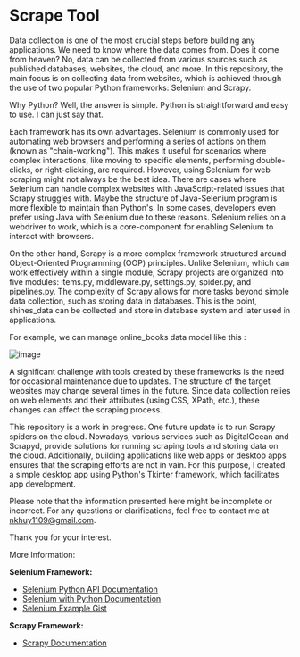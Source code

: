 # Scrape Tool

Data collection is one of the most crucial steps before building any applications. We need to know where the data comes from. Does it come from heaven? No, data can be collected from various sources such as published databases, websites, the cloud, and more. In this repository, the main focus is on collecting data from websites, which is achieved through the use of two popular Python frameworks: Selenium and Scrapy.

Why Python? Well, the answer is simple. Python is straightforward and easy to use. I can just say that.

Each framework has its own advantages. Selenium is commonly used for automating web browsers and performing a series of actions on them (known as "chain-working"). This makes it useful for scenarios where complex interactions, like moving to specific elements, performing double-clicks, or right-clicking, are required. However, using Selenium for web scraping might not always be the best idea. There are cases where Selenium can handle complex websites with JavaScript-related issues that Scrapy struggles with. Maybe the structure of Java-Selenium program is more flexible to maintain than Python's. In some cases, developers even prefer using Java with Selenium due to these reasons. Selenium relies on a webdriver to work, which is a core-component for enabling Selenium to interact with browsers.

On the other hand, Scrapy is a more complex framework structured around Object-Oriented Programming (OOP) principles. Unlike Selenium, which can work effectively within a single module, Scrapy projects are organized into five modules: items.py, middleware.py, settings.py, spider.py, and pipelines.py. The complexity of Scrapy allows for more tasks beyond simple data collection, such as storing data in databases. This is the point, shines_data can be collected and store in database system and later used in applications. 

For example, we can manage online_books data model like this  : 

![image](https://github.com/KhaiHuy123/scrape_tool/assets/86825653/2f4142f4-664c-4113-a7b2-16d5b1249ff2)


A significant challenge with tools created by these frameworks is the need for occasional maintenance due to updates. The structure of the target websites may change several times in the future. Since data collection relies on web elements and their attributes (using CSS, XPath, etc.), these changes can affect the scraping process.

This repository is a work in progress. One future update is to run Scrapy spiders on the cloud. Nowadays, various services such as DigitalOcean and Scrapyd, provide solutions for running scraping tools and storing data on the cloud. Additionally, building applications like web apps or desktop apps ensures that the scraping efforts are not in vain. For this purpose, I created a simple desktop app using Python's Tkinter framework, which facilitates app development.

Please note that the information presented here might be incomplete or incorrect. For any questions or clarifications, feel free to contact me at nkhuy1109@gmail.com.

Thank you for your interest.

More Information:

**Selenium Framework:**
- [Selenium Python API Documentation](https://www.selenium.dev/selenium/docs/api/py/api.html)
- [Selenium with Python Documentation](https://selenium-python.readthedocs.io/index.html)
- [Selenium Example Gist](https://gist.github.com/baijum/1047207/1ac84b1ae076e3d59e994a00bada0bf4bee5fd63)

**Scrapy Framework:**
- [Scrapy Documentation](https://docs.scrapy.org/en/latest/)
